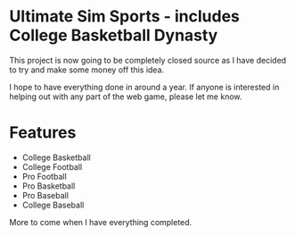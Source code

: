 Ultimate Sim Sports - includes College Basketball Dynasty
===================

This project is now going to be completely closed source as I have decided to try and make some money off this idea. 

I hope to have everything done in around a year. If anyone is interested in helping out with any part of the web game, please let me know. 


Features
========

- College Basketball
- College Football
- Pro Football
- Pro Basketball
- Pro Baseball
- College Baseball

More to come when I have everything completed. 
